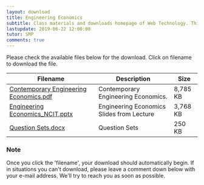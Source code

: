 ```yaml
---
layout: download
title: Engineering Economics
subtitle: Class materials and downloads homepage of Web Technology. This page serves the files provided by lecturer SMP and those our contributors find to be helpful to everyone of us.
lastupdate: 2019-06-22 12:00:00
tutor: SMP
comments: true
---
```


Please check the available files below for the download. Click on filename to download the file.

| Filename | Description | Size |
|--------|-------------|------|
| [Contemporary Engineering Economics.pdf](https://github.com/Classof2020/Engineering-Economics-Notes/raw/master/Contemporary%20Engineering%20Economics.pdf) | Contemporary Engineering Economics. | 8,785 KB |
| [Engineering Economics_NCIT.pptx](https://github.com/Classof2020/Engineering-Economics-Notes/raw/master/Engineering%20Economics_NCIT.pptx) | Engineering Economics Slides from Lecture | 3,768 KB |
| [Question Sets.docx](https://github.com/Classof2020/Engineering-Economics-Notes/raw/master/Question%20Sets.docx) | Question Sets | 250 KB |


### Note
Once you click the 'filename', your download should automatically begin. If in situations you can't download, please leave a comment down below with your e-mail address. We'll try to reach you as soon as possible.
